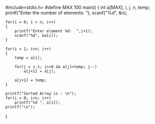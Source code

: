 
#include<stdio.h>
#define MAX 100
main()
{
	int a[MAX], i, j, n, temp;
	printf("Enter the number of elements:  ");
	scanf("%d", &n);

	for(i = 0; i < n; i++)
	{
		printf("Enter element %d:  ",i+1);
		scanf("%d", &a[i]);
	}

	for(i = 1; i<n; i++)
	{
		temp = a[i];

	    for(j = i-1; j>=0 && a[j]>temp; j--)
			a[j+1] = a[j];

		a[j+1] = temp;
	}

	printf("Sorted Array is : \n");
	for(i = 0; i<n; i++)
		printf("%d ", a[i]);
	printf("\n");
}

